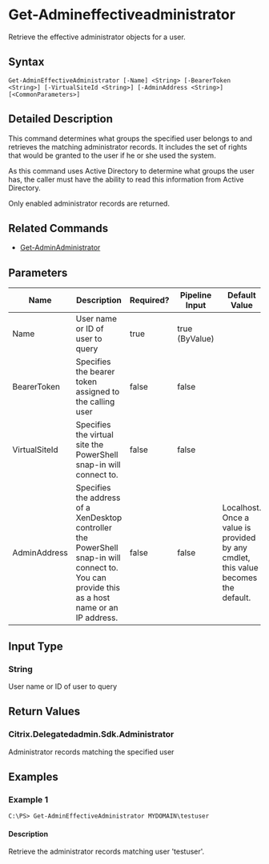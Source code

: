 ﻿
# Get-Admineffectiveadministrator
Retrieve the effective administrator objects for a user.
## Syntax
```
Get-AdminEffectiveAdministrator [-Name] <String> [-BearerToken <String>] [-VirtualSiteId <String>] [-AdminAddress <String>] [<CommonParameters>]
```
## Detailed Description
This command determines what groups the specified user belongs to and retrieves the matching administrator records. It includes the set of rights that would be granted to the user if he or she used the system.

As this command uses Active Directory to determine what groups the user has, the caller must have the ability to read this information from Active Directory.

Only enabled administrator records are returned.


## Related Commands

* [Get-AdminAdministrator](../Get-AdminAdministrator/)
## Parameters
| Name   | Description | Required? | Pipeline Input | Default Value |
| --- | --- | --- | --- | --- |
| Name | User name or ID of user to query | true | true (ByValue) |  |
| BearerToken | Specifies the bearer token assigned to the calling user | false | false |  |
| VirtualSiteId | Specifies the virtual site the PowerShell snap-in will connect to. | false | false |  |
| AdminAddress | Specifies the address of a XenDesktop controller the PowerShell snap-in will connect to. You can provide this as a host name or an IP address. | false | false | Localhost. Once a value is provided by any cmdlet, this value becomes the default. |

## Input Type

### String
User name or ID of user to query
## Return Values

### Citrix.Delegatedadmin.Sdk.Administrator
Administrator records matching the specified user
## Examples

### Example 1
```
C:\PS> Get-AdminEffectiveAdministrator MYDOMAIN\testuser
```
#### Description
Retrieve the administrator records matching user 'testuser'.
